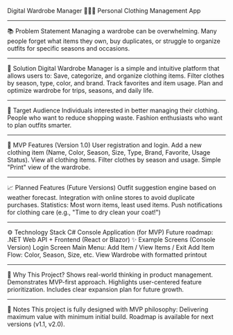 Digital Wardrobe Manager 👕🧥👗
Personal Clothing Management App
________________________________________
📚 Problem Statement
Managing a wardrobe can be overwhelming.
Many people forget what items they own, buy duplicates, or struggle to organize outfits for specific seasons and occasions.
________________________________________
🎯 Solution
Digital Wardrobe Manager is a simple and intuitive platform that allows users to:
Save, categorize, and organize clothing items.
Filter clothes by season, type, color, and brand.
Track favorites and item usage.
Plan and optimize wardrobe for trips, seasons, and daily life.
________________________________________
👤 Target Audience
Individuals interested in better managing their clothing.
People who want to reduce shopping waste.
Fashion enthusiasts who want to plan outfits smarter.
________________________________________
🚀 MVP Features (Version 1.0)
User registration and login.
Add a new clothing item (Name, Color, Season, Size, Type, Brand, Favorite, Usage Status).
View all clothing items.
Filter clothes by season and usage.
Simple "Print" view of the wardrobe.
________________________________________
📈 Planned Features (Future Versions)
Outfit suggestion engine based on weather forecast.
Integration with online stores to avoid duplicate purchases.
Statistics: Most worn items, least used items.
Push notifications for clothing care (e.g., "Time to dry clean your coat!")
________________________________________
⚙️ Technology Stack
C# Console Application (for MVP)
Future roadmap: .NET Web API + Frontend (React or Blazor)
✨ Example Screens (Console Version)
Login Screen
Main Menu: Add Item / View Items / Exit
Add Item Flow: Color, Season, Size, etc.
View Wardrobe with formatted printout
________________________________________
💬 Why This Project?
Shows real-world thinking in product management.
Demonstrates MVP-first approach.
Highlights user-centered feature prioritization.
Includes clear expansion plan for future growth.
________________________________________
📢 Notes
This project is fully designed with MVP philosophy:
Delivering maximum value with minimum initial build.
Roadmap is available for next versions (v1.1, v2.0).

